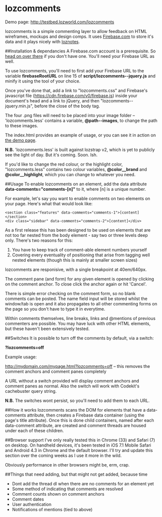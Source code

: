 lozcomments
===========
Demo page: http://testbed.lozworld.com/lozcomments

lozcomments is a simple commenting layer to allow feedback on HTML wireframes, mockups and design comps. It uses [Firebase.com](http://www.firebase.com) to store it's data and it plays nicely with [loznotes](http://github.com/papalozarou/loznotes).

##Installation & dependancies
A Firebase.com account is a prerequisite. So [head on over there](http://www.firebase.com) if you don't have one. You'll need your Firebase URL as well.


To use lozcomments, you'll need to first add your Firebase URL to the variable **firebaseRootURL** on line 15 of **script/lozcomments--jquery.js** and minify it using the tool of your choice.

Once you've done that, add a link to "lozcomments.css" and Firebase's javascript file (https://cdn.firebase.com/v0/firebase.js) inside your document's head and a link to jQuery, and then "lozcomments--jquery.min.js", before the close of the body tag.

The four .png files will need to be placed into your image folder – 'lozcomments.less' contains a variable, **@path--images**, to change the path to these images.

The index.html provides an example of usage, or you can see it in action on [the demo page](http://testbed.lozworld.com/lozcomments).

**N.B.** 'lozcomments.less' is built against lozstrap v2, which is yet to publicly see the light of day. But it's coming. Soon. Ish.

If you'd like to change the red colour, or the highlight color, "lozcomments.less" contains two colour variables, **@color__brand** and **@color__highlight**, which you can change to whatever you need.

##Usage
To enable lozcomments on an element, add the data attribute **data-comments="comments-[n]"** to it, where [n] is a unique number.

For example, let's say you want to enable comments on two elements on your page. Here's what that would look like:

	<section class="features" data-comments="comments-1">[content]</section>
	<div class="sidebar" data-comments="comments-2">[content]</div>

As a first release this has been designed to be used on elements that are not too far nested from the body element - say two or three levels deep only. There's two reasons for this:

1. You have to keep track of comment-able element numbers yourself
2. Covering every eventuality of positioning that arise from tagging well nested elements (though this is mainly at smaller screen sizes)

lozcomments are responisive, with a single breakpoint at 40em/640px.

The comment pane (and form) for any given element is opened by clicking on the comment anchor. To close click the anchor again or hit 'Cancel'.

There is simple error checking on the comment form, so no blank comments can be posted. The name field input will be stored whilst the window/tab is open and it also propagates to all other commenting forms on the page so you don't have to type it in everytime.

Within comments themselves, line breaks, links and @mentions of previous commenters are possible. You may have luck with other HTML elements, but these haven't been extensively tested.

##Switches
It is possible to turn off the comments by default, via a switch:

**?lozcomments=off**

Example usage:

http://mydomain.com/mypage.html?lozcomments=off – this removes the comment anchors and comment panes completely

A URL without a switch provided will display comment anchors and comment panes as normal. Also the switch will work with Codekit's cachebuster query string.

**N.B.** The switches wont persist, so you'll need to add them to each URL.

##How it works
lozcomments scans the DOM for elements that have a data-comments attribute, then creates a Firebase data container (using the page's title attribute). Once this is done child containers, named after each data-comment attribute, are created and comment threads are housed under each of these children.

##Browser support
I've only really tested this in Chrome (33) and Safari (7) on desktop. On handheld devices, it's been tested in iOS 7.1 Mobile Safari and Android 4.3 in Chrome and the default browser. I'll try and update this section over the coming weeks as I use it more in the wild.

Obviously performance in other browsers might be, erm, crap.

##Things that need adding, but that might not get added, because time
* Dont add the thread dl when there are no comments for an element yet
* Some method of indicating that comments are resolved
* Comment counts shown on comment anchors
* Comment dates
* User authentication
* Notifications of mentions (tied to above)